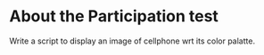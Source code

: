 # About the Participation test
Write a script to display an image of cellphone wrt its color palatte.
